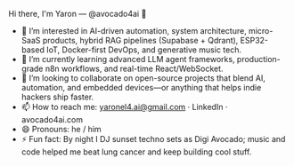 Hi there, I'm Yaron — @avocado4ai 👋

- 👀 I’m interested in AI-driven automation, system architecture, micro-SaaS products, hybrid RAG pipelines (Supabase + Qdrant), ESP32-based IoT, Docker-first DevOps, and generative music tech.
- 🌱 I’m currently learning advanced LLM agent frameworks, production-grade n8n workflows, and real-time React/WebSocket.
- 💞️ I’m looking to collaborate on open-source projects that blend AI, automation, and embedded devices—or anything that helps indie hackers ship faster.
- 📫 How to reach me: yaronel4.ai@gmail.com · LinkedIn · avocado4ai.com
- 😄 Pronouns: he / him
- ⚡ Fun fact: By night I DJ sunset techno sets as Digi Avocado; music and code helped me beat lung cancer and keep building cool stuff.

<!---
avocado4ai/avocado4ai is a ✨ special ✨ repository because its `README.md` (this file) appears on your GitHub profile.
You can click the Preview link to take a look at your changes.
--->
